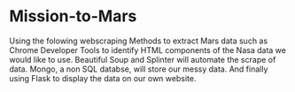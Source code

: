 # Mission-to-Mars

Using the folowing webscraping Methods to extract Mars data such as Chrome Developer Tools to identify HTML components of the Nasa data we would like to use. Beautiful Soup and Splinter will automate the scrape of data. Mongo, a non SQL databse, will store our messy data. And finally using Flask to display the data on our own website. 
